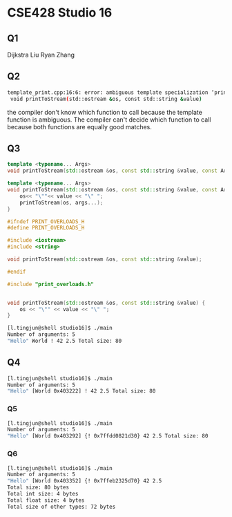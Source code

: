 # CSE428 Studio 16

## Q1

Dijkstra Liu
Ryan Zhang


## Q2
```bash
template_print.cpp:16:6: error: ambiguous template specialization ‘printToStream<>’ for ‘void printToStream(std::ostream&, const string&)’
 void printToStream(std::ostream &os, const std::string &value) 
```

the compiler don't know which function to call because the template function is ambiguous. The compiler can't decide which function to call because both functions are equally good matches.

## Q3
```C++
template <typename... Args>
void printToStream(std::ostream &os, const std::string &value, const Args&... args);

template <typename... Args>
void printToStream(std::ostream &os, const std::string &value, const Args&... args){
    os<< "\""<< value << "\" ";
    printToStream(os, args...);
}

#ifndef PRINT_OVERLOADS_H
#define PRINT_OVERLOADS_H

#include <iostream>
#include <string>

void printToStream(std::ostream &os, const std::string &value);

#endif

#include "print_overloads.h"


void printToStream(std::ostream &os, const std::string &value) {
    os << "\"" << value << "\" ";
}
```

```bash
[l.tingjun@shell studio16]$ ./main
Number of arguments: 5
"Hello" World ! 42 2.5 Total size: 80
```

## Q4
```bash
[l.tingjun@shell studio16]$ ./main
Number of arguments: 5
"Hello" [World 0x403222] ! 42 2.5 Total size: 80
```

### Q5
```bash
[l.tingjun@shell studio16]$ ./main
Number of arguments: 5
"Hello" [World 0x403292] {! 0x7ffdd0821d30} 42 2.5 Total size: 80
```

### Q6
```bash
[l.tingjun@shell studio16]$ ./main
Number of arguments: 5
"Hello" [World 0x403352] {! 0x7ffeb2325d70} 42 2.5 
Total size: 80 bytes
Total int size: 4 bytes
Total float size: 4 bytes
Total size of other types: 72 bytes
```